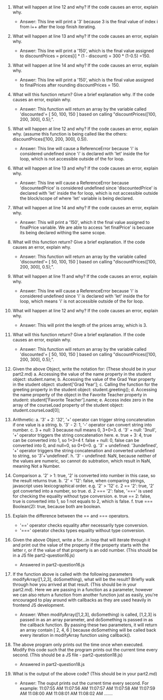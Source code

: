 1. What will happen at line 12 and why? If the code causes an error, explain why.
    - Answer: This line will print a '3' because 3 is the final value of index i from i++ after the loop finish iterating. 

2. What will happen at line 13 and why? If the code causes an error, explain why.
    - Answer: This line will print a '150', which is the final value assigned to discountPrices = prices[i] * (1 - discount) = 300 * (1-0.5) =150.

3. What will happen at line 14 and why? If the code causes an error, explain why.
    - Answer: This line will print a '150', which is the final value assigned to finalPrices after rounding discountPrices = 150.

4. What will this function return? Give a brief explanation why. If the code causes an error, explain why.
    -  Answer: This function will return an array by the variable called 'discounted'= [ 50, 100, 150 ] based on calling "discountPrices([100, 200, 300], 0.5);".

5. What will happen at line 12 and why?  If the code causes an error, explain why. (assume this function is being called like the others: discountPrices([100, 200, 300], 0.5)).
    -  Answer: This line will cause a ReferenceError because 'i' is considered undefined since 'i' is declared with 'let' inside the for loop, which is not accessible outside of the for loop.

6. What will happen at line 13 and why? If the code causes an error, explain why.
    -  Answer: This line will cause a ReferenceError because 'discountedPrice' is considered undefined since 'discountedPrice' is declared with 'let' inside the for loop, which is not accessible outside the block/scope of where 'let' variable is being declared.
  
7. What will happen at line 14 and why? If the code causes an error, explain why. 
    -  Answer: This will print a '150', which it the final value assigned to finalPrice variable. We are able to access 'let finalPrice' is becuase its being declared withing the same scope.
  
8. What will this function return? Give a brief explanation. If the code causes an error, explain why.
    -  Answer: This function will return an array by the variable called 'discounted'= [ 50, 100, 150 ] based on calling "discountPrices([100, 200, 300], 0.5);".

9.  What will happen at line 11 and why? If the code causes an error, explain why.
    -  Answer: This line will cause a ReferenceError because 'i' is considered undefined since 'i' is declared with 'let' inside the for loop, which means 'i' is not accessible outside of the for loop.

10. What will happen at line 12 and why? If the code causes an error, explain why.
    -  Answer: This will print the length of the prices array, which is 3.

11. What will this function return? Give a brief explanation. If the code causes an error, explain why.
    -  Answer: This function will return an array by the variable called 'discounted'= [ 50, 100, 150 ] based on calling "discountPrices([100, 200, 300], 0.5);".

12. Given the above Object, write the notation for:  (These should be in your part2.md)
    a. Accessing the value of the name property in the student object:
    student.name;
    b. Accessing the value of the Grad Year property in the student object:
    student['Grad Year'];
    c. Calling the function for the greeting property in the student object: student.greeting();
    d. Accessing the name property of the object in the Favorite Teacher property in student: student['Favorite Teacher'].name;
    e. Access index zero in the array of the courseLoad property of the student object: student.courseLoad[0];

13. Arithmetic:
    a. '3' + 2: '32', '+' operator can trigger string concatenation if one value is a string.
    b. '3' - 2: 1, '-' operator can convert string into number.
    c. 3 + null: 3 because null means 0, 3+0=3.
    d. '3' + null: '3null', '+' operator triggers the string concatenation here.
    e. true + 3: 4, true can be converted into 1, so 1+3=4
    f. false + null: 0, false can be converted into 0, and null=0, so 0+0=0.
    g. '3' + undefined: '3undefined', '+' operator triggers the string concatenation and converted undefined to string, so '3'+'undefined'.
    h. '3' - undefined: NaN, because neither of the values are numeric, so cannot do subtration, which result in NaN, meaning Not a Number.

14. Comparison
    a. '2' > 1: true, '2' is converted into number in this case, so the result returns true.
    b. '2' < '12': false, when comparing strings, javascript uses lexicographical order. e.g. '2' > '12'
    c. 2 == '2': true, '2' got converted into a number, so true.
    d. 2 === '2': false, '===' is used for checking the equality without type conversion.
    e. true == 2: false, true is converted into 1, so 1 not equals to 2, which is false.
    f. true === Boolean(2): true, because both are boolean.

15. Explain the difference between the == and === operators.
    - '==' operator checks equality after necessarily type conversion.
    - '===' operator checks types equality without type conversion.


16. Given the above Object, write a for...in loop that will iterate through it and print out the value of the property if the property starts with the letter r, or if the value of that property is an odd number.  (This should be in a JS file part2-question16.js)
    - Answered in part2-question16.js

17. If the function above is called with the following parameters modifyArray([1,2,3], doSomething), what will be the result? Briefly walk through how you arrived at that result. (This should be in your part2.md). Here we are passing in a function as a parameter, however we can also return a function from another function just as easily, you're encouraged to play around with callbacks as they are used heavily in frontend JS development. 
    - Answer: When modifyArray([1,2,3], doSomething) is called, [1,2,3] is passed in as an array parameter, and doSomething is passed in as the callback function. By passing these two parameters, it will return an array contain [ 2, 4, 6 ] because doSomething will be called back every iteration in modifyArray function using callback().

18. The above program only prints out the time once when executed. Modify this code such that the program prints out the current time every second.  (This should be a JS file - part2-question18.js)
    - Answered in part2-question18.js

19. What is the output of the above code? (This should be in your part2.md)
    - Answer: The ouput prints out the current time every second. For example:
        11:07:55 AM
        11:07:56 AM
        11:07:57 AM
        11:07:58 AM
        11:07:59 AM
        11:08:00 AM
        11:08:01 AM
        11:08:02 AM
        .......
